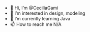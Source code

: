 - 👋 Hi, I’m @CeciliaGami
- 👀 I’m interested in design, modeling
- 🌱 I’m currently learning Java
- 📫 How to reach me N/A

<!---
CeciliaGami/CeciliaGami is a ✨ special ✨ repository because its `README.md` (this file) appears on your GitHub profile.
You can click the Preview link to take a look at your changes.
--->
